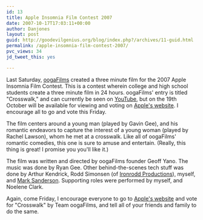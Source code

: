 ```yaml
---
id: 13
title: Apple Insomnia Film Contest 2007
date: 2007-10-17T17:03:11+00:00
author: Danjones
layout: post
guid: http://goodevilgenius.org/blog/index.php?/archives/11-guid.html
permalink: /apple-insomnia-film-contest-2007/
pvc_views: 34
jd_tweet_this: yes

---
```

Last Saturday, [oogaFilms](http://www.oogafilms.net) created a three minute film for the 2007 Apple Insomnia Film Contest. This is a contest wherein college and high school students create a three minute film in 24 hours. oogaFilms' entry is titled "Crosswalk," and can currently be seen on [YouTube](http://www.youtube.com/?v=Ppmne4cmCPQ), but on the 19th October will be available for viewing and voting on [Apple's website](http://www.apple.com/go/insomnia/). I encourage all to go and vote this Friday.

The film centers around a young man (played by Gavin Gee), and his romantic endeavors to capture the interest of a young woman (played by Rachel Lawson), whom he met at a crosswalk. Like all of oogaFilms' romantic comedies, this one is sure to amuse and entertain. (Really, this thing is great! I promise you you'll like it.)

The film was written and directed by oogaFilms founder Geoff Yano. The music was done by Ryan Gee. Other behind-the-scenes tech stuff was done by Arthur Kendrick, Rodd Simonsen (of [Ironrodd Productions](http://www.ironrodd.com/)), myself, and [Mark Sanderson](http://flabdad.com/). Supporting roles were performed by myself, and Noelene Clark.

Again, come Friday, I encourage everyone to go to [Apple's website](http://www.apple.com/go/insomnia/) and vote for "Crosswalk" by Team oogaFilms, and tell all of your friends and family to do the same.
